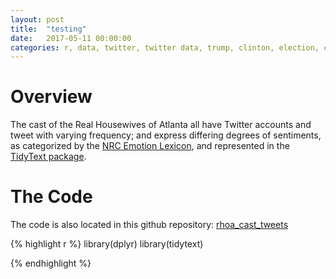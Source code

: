 ```yaml
---
layout: post
title:  "testing"
date:   2017-05-11 00:00:00
categories: r, data, twitter, twitter data, trump, clinton, election, convention speeches, politics
---
```


# Overview

The cast of the Real Housewives of Atlanta all have Twitter accounts and tweet with varying frequency; and express differing degrees of sentiments, as categorized by the [NRC Emotion Lexicon](http://saifmohammad.com/WebPages/NRC-Emotion-Lexicon.htm), and represented in the [TidyText package](https://cran.r-project.org/web/packages/tidytext/vignettes/tidytext.html). 


# The Code

The code is also located in this github repository: [rhoa_cast_tweets](https://github.com/nadinesk/rhoa_cast_tweets)

{% highlight r %}
library(dplyr)
library(tidytext)


{% endhighlight %}
    
